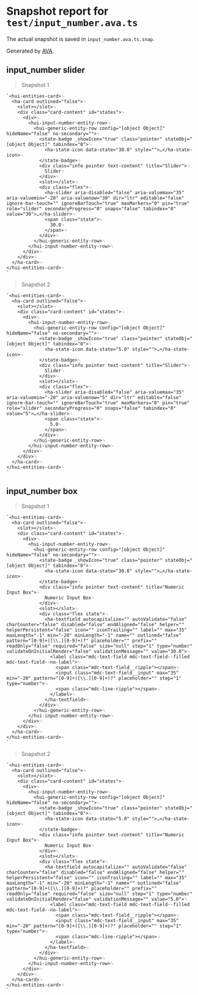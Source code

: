 # Snapshot report for `test/input_number.ava.ts`

The actual snapshot is saved in `input_number.ava.ts.snap`.

Generated by [AVA](https://avajs.dev).

## input_number slider

> Snapshot 1

    `<hui-entities-card>␊
      <ha-card outlined="false">␊
        <slot></slot>␊
        <div class="card-content" id="states">␊
          <div>␊
            <hui-input-number-entity-row>␊
              <hui-generic-entity-row config="[object Object]" hideName="false" no-secondary="">␊
                <state-badge _showIcon="true" class="pointer" stateObj="[object Object]" tabindex="0">␊
                  <ha-state-icon data-state="30.0" style="">…</ha-state-icon>␊
                </state-badge>␊
                <div class="info pointer text-content" title="Slider">␊
                  Slider␊
                </div>␊
                <slot></slot>␊
                <div class="flex">␊
                  <ha-slider aria-disabled="false" aria-valuemax="35" aria-valuemin="-20" aria-valuenow="30" dir="ltr" editable="false" ignore-bar-touch="" ignoreBarTouch="true" maxMarkers="0" pin="true" role="slider" secondaryProgress="0" snaps="false" tabindex="0" value="30">…</ha-slider>␊
                  <span class="state">␊
                    30.0␊
                  </span>␊
                </div>␊
              </hui-generic-entity-row>␊
            </hui-input-number-entity-row>␊
          </div>␊
        </div>␊
      </ha-card>␊
    </hui-entities-card>␊
    `

> Snapshot 2

    `<hui-entities-card>␊
      <ha-card outlined="false">␊
        <slot></slot>␊
        <div class="card-content" id="states">␊
          <div>␊
            <hui-input-number-entity-row>␊
              <hui-generic-entity-row config="[object Object]" hideName="false" no-secondary="">␊
                <state-badge _showIcon="true" class="pointer" stateObj="[object Object]" tabindex="0">␊
                  <ha-state-icon data-state="5.0" style="">…</ha-state-icon>␊
                </state-badge>␊
                <div class="info pointer text-content" title="Slider">␊
                  Slider␊
                </div>␊
                <slot></slot>␊
                <div class="flex">␊
                  <ha-slider aria-disabled="false" aria-valuemax="35" aria-valuemin="-20" aria-valuenow="5" dir="ltr" editable="false" ignore-bar-touch="" ignoreBarTouch="true" maxMarkers="0" pin="true" role="slider" secondaryProgress="0" snaps="false" tabindex="0" value="5">…</ha-slider>␊
                  <span class="state">␊
                    5.0␊
                  </span>␊
                </div>␊
              </hui-generic-entity-row>␊
            </hui-input-number-entity-row>␊
          </div>␊
        </div>␊
      </ha-card>␊
    </hui-entities-card>␊
    `

## input_number box

> Snapshot 1

    `<hui-entities-card>␊
      <ha-card outlined="false">␊
        <slot></slot>␊
        <div class="card-content" id="states">␊
          <div>␊
            <hui-input-number-entity-row>␊
              <hui-generic-entity-row config="[object Object]" hideName="false" no-secondary="">␊
                <state-badge _showIcon="true" class="pointer" stateObj="[object Object]" tabindex="0">␊
                  <ha-state-icon data-state="30.0" style="">…</ha-state-icon>␊
                </state-badge>␊
                <div class="info pointer text-content" title="Numeric Input Box">␊
                  Numeric Input Box␊
                </div>␊
                <slot></slot>␊
                <div class="flex state">␊
                  <ha-textfield autocapitalize="" autoValidate="false" charCounter="false" disabled="false" endAligned="false" helper="" helperPersistent="false" icon="" iconTrailing="" label="" max="35" maxLength="-1" min="-20" minLength="-1" name="" outlined="false" pattern="[0-9]+([\\.][0-9]+)?" placeholder="" prefix="" readOnly="false" required="false" size="null" step="1" type="number" validateOnInitialRender="false" validationMessage="" value="30.0">␊
                    <label class="mdc-text-field mdc-text-field--filled mdc-text-field--no-label">␊
                      <span class="mdc-text-field__ripple"></span>␊
                      <input class="mdc-text-field__input" max="35" min="-20" pattern="[0-9]+([\\.][0-9]+)?" placeholder="" step="1" type="number">␊
                      <span class="mdc-line-ripple"></span>␊
                    </label>␊
                  </ha-textfield>␊
                </div>␊
              </hui-generic-entity-row>␊
            </hui-input-number-entity-row>␊
          </div>␊
        </div>␊
      </ha-card>␊
    </hui-entities-card>␊
    `

> Snapshot 2

    `<hui-entities-card>␊
      <ha-card outlined="false">␊
        <slot></slot>␊
        <div class="card-content" id="states">␊
          <div>␊
            <hui-input-number-entity-row>␊
              <hui-generic-entity-row config="[object Object]" hideName="false" no-secondary="">␊
                <state-badge _showIcon="true" class="pointer" stateObj="[object Object]" tabindex="0">␊
                  <ha-state-icon data-state="5.0" style="">…</ha-state-icon>␊
                </state-badge>␊
                <div class="info pointer text-content" title="Numeric Input Box">␊
                  Numeric Input Box␊
                </div>␊
                <slot></slot>␊
                <div class="flex state">␊
                  <ha-textfield autocapitalize="" autoValidate="false" charCounter="false" disabled="false" endAligned="false" helper="" helperPersistent="false" icon="" iconTrailing="" label="" max="35" maxLength="-1" min="-20" minLength="-1" name="" outlined="false" pattern="[0-9]+([\\.][0-9]+)?" placeholder="" prefix="" readOnly="false" required="false" size="null" step="1" type="number" validateOnInitialRender="false" validationMessage="" value="5.0">␊
                    <label class="mdc-text-field mdc-text-field--filled mdc-text-field--no-label">␊
                      <span class="mdc-text-field__ripple"></span>␊
                      <input class="mdc-text-field__input" max="35" min="-20" pattern="[0-9]+([\\.][0-9]+)?" placeholder="" step="1" type="number">␊
                      <span class="mdc-line-ripple"></span>␊
                    </label>␊
                  </ha-textfield>␊
                </div>␊
              </hui-generic-entity-row>␊
            </hui-input-number-entity-row>␊
          </div>␊
        </div>␊
      </ha-card>␊
    </hui-entities-card>␊
    `
